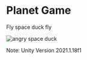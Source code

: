 # Planet Game
 Fly space duck fly

![angry space duck](https://user-images.githubusercontent.com/47349395/131383172-17cf5173-dd03-4d8a-bdc5-7bb7e9a8f5dc.jpg)

Note: Unity Version 2021.1.18f1

